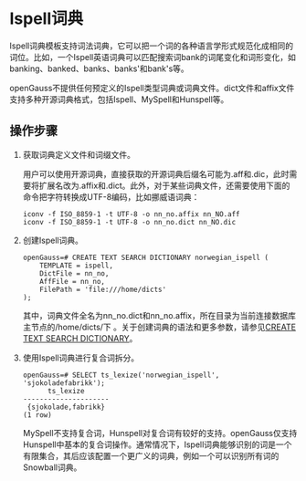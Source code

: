 # Ispell词典

Ispell词典模板支持词法词典，它可以把一个词的各种语言学形式规范化成相同的词位。比如，一个Ispell英语词典可以匹配搜索词bank的词尾变化和词形变化，如banking、banked、banks、banks'和bank's等。

openGauss不提供任何预定义的Ispell类型词典或词典文件。dict文件和affix文件支持多种开源词典格式，包括Ispell、MySpell和Hunspell等。

## 操作步骤<a name="zh-cn_topic_0283136907_zh-cn_topic_0237122039_section737061503610"></a>

1.  获取词典定义文件和词缀文件。

    用户可以使用开源词典，直接获取的开源词典后缀名可能为.aff和.dic，此时需要将扩展名改为.affix和.dict。此外，对于某些词典文件，还需要使用下面的命令把字符转换成UTF-8编码，比如挪威语词典：

    ```
    iconv -f ISO_8859-1 -t UTF-8 -o nn_no.affix nn_NO.aff 
    iconv -f ISO_8859-1 -t UTF-8 -o nn_no.dict nn_NO.dic
    ```

2.  创建Ispell词典。

    ```
    openGauss=# CREATE TEXT SEARCH DICTIONARY norwegian_ispell (
        TEMPLATE = ispell,
        DictFile = nn_no,
        AffFile = nn_no,
        FilePath = 'file:///home/dicts'
    );
    ```

    其中，词典文件全名为nn\_no.dict和nn\_no.affix，所在目录为当前连接数据库主节点的/home/dicts/下 。关于创建词典的语法和更多参数，请参见[CREATE TEXT SEARCH DICTIONARY](CREATE-TEXT-SEARCH-DICTIONARY.md)。

3.  使用Ispell词典进行复合词拆分。

    ```
    openGauss=# SELECT ts_lexize('norwegian_ispell', 'sjokoladefabrikk');
          ts_lexize      
    ---------------------
     {sjokolade,fabrikk}
    (1 row)
    
    ```

    MySpell不支持复合词，Hunspell对复合词有较好的支持。openGauss仅支持Hunspell中基本的复合词操作。通常情况下，Ispell词典能够识别的词是一个有限集合，其后应该配置一个更广义的词典，例如一个可以识别所有词的Snowball词典。

